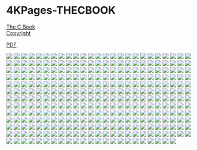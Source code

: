 # 4KPages-THECBOOK
[The C Book](https://publications.gbdirect.co.uk/c_book)<br>
[Copyright](https://publications.gbdirect.co.uk/c_book/copyright.html)

[PDF](https://1drv.ms/b/s!ArSwFV5bfcDrbFJRJ-Dg83QiIYo)

![](https://github.com/KilianKegel/4KPages-THECBOOK/blob/main/images/THECBOOK_FFF.jpg) 
![](https://github.com/KilianKegel/4KPages-THECBOOK/blob/main/images/THECBOOK_000.jpg) 
![](https://github.com/KilianKegel/4KPages-THECBOOK/blob/main/images/THECBOOK_001.jpg) 
![](https://github.com/KilianKegel/4KPages-THECBOOK/blob/main/images/THECBOOK_002.jpg) 
![](https://github.com/KilianKegel/4KPages-THECBOOK/blob/main/images/THECBOOK_003.jpg) 
![](https://github.com/KilianKegel/4KPages-THECBOOK/blob/main/images/THECBOOK_004.jpg) 
![](https://github.com/KilianKegel/4KPages-THECBOOK/blob/main/images/THECBOOK_005.jpg) 
![](https://github.com/KilianKegel/4KPages-THECBOOK/blob/main/images/THECBOOK_006.jpg) 
![](https://github.com/KilianKegel/4KPages-THECBOOK/blob/main/images/THECBOOK_007.jpg) 
![](https://github.com/KilianKegel/4KPages-THECBOOK/blob/main/images/THECBOOK_008.jpg) 
![](https://github.com/KilianKegel/4KPages-THECBOOK/blob/main/images/THECBOOK_009.jpg) 
![](https://github.com/KilianKegel/4KPages-THECBOOK/blob/main/images/THECBOOK_010.jpg) 
![](https://github.com/KilianKegel/4KPages-THECBOOK/blob/main/images/THECBOOK_011.jpg) 
![](https://github.com/KilianKegel/4KPages-THECBOOK/blob/main/images/THECBOOK_012.jpg) 
![](https://github.com/KilianKegel/4KPages-THECBOOK/blob/main/images/THECBOOK_013.jpg) 
![](https://github.com/KilianKegel/4KPages-THECBOOK/blob/main/images/THECBOOK_014.jpg) 
![](https://github.com/KilianKegel/4KPages-THECBOOK/blob/main/images/THECBOOK_015.jpg) 
![](https://github.com/KilianKegel/4KPages-THECBOOK/blob/main/images/THECBOOK_016.jpg) 
![](https://github.com/KilianKegel/4KPages-THECBOOK/blob/main/images/THECBOOK_017.jpg) 
![](https://github.com/KilianKegel/4KPages-THECBOOK/blob/main/images/THECBOOK_018.jpg) 
![](https://github.com/KilianKegel/4KPages-THECBOOK/blob/main/images/THECBOOK_019.jpg) 
![](https://github.com/KilianKegel/4KPages-THECBOOK/blob/main/images/THECBOOK_020.jpg) 
![](https://github.com/KilianKegel/4KPages-THECBOOK/blob/main/images/THECBOOK_021.jpg) 
![](https://github.com/KilianKegel/4KPages-THECBOOK/blob/main/images/THECBOOK_022.jpg) 
![](https://github.com/KilianKegel/4KPages-THECBOOK/blob/main/images/THECBOOK_023.jpg) 
![](https://github.com/KilianKegel/4KPages-THECBOOK/blob/main/images/THECBOOK_024.jpg) 
![](https://github.com/KilianKegel/4KPages-THECBOOK/blob/main/images/THECBOOK_025.jpg) 
![](https://github.com/KilianKegel/4KPages-THECBOOK/blob/main/images/THECBOOK_026.jpg) 
![](https://github.com/KilianKegel/4KPages-THECBOOK/blob/main/images/THECBOOK_027.jpg) 
![](https://github.com/KilianKegel/4KPages-THECBOOK/blob/main/images/THECBOOK_028.jpg) 
![](https://github.com/KilianKegel/4KPages-THECBOOK/blob/main/images/THECBOOK_029.jpg) 
![](https://github.com/KilianKegel/4KPages-THECBOOK/blob/main/images/THECBOOK_030.jpg) 
![](https://github.com/KilianKegel/4KPages-THECBOOK/blob/main/images/THECBOOK_031.jpg) 
![](https://github.com/KilianKegel/4KPages-THECBOOK/blob/main/images/THECBOOK_032.jpg) 
![](https://github.com/KilianKegel/4KPages-THECBOOK/blob/main/images/THECBOOK_033.jpg) 
![](https://github.com/KilianKegel/4KPages-THECBOOK/blob/main/images/THECBOOK_034.jpg) 
![](https://github.com/KilianKegel/4KPages-THECBOOK/blob/main/images/THECBOOK_035.jpg) 
![](https://github.com/KilianKegel/4KPages-THECBOOK/blob/main/images/THECBOOK_036.jpg) 
![](https://github.com/KilianKegel/4KPages-THECBOOK/blob/main/images/THECBOOK_037.jpg) 
![](https://github.com/KilianKegel/4KPages-THECBOOK/blob/main/images/THECBOOK_038.jpg) 
![](https://github.com/KilianKegel/4KPages-THECBOOK/blob/main/images/THECBOOK_039.jpg) 
![](https://github.com/KilianKegel/4KPages-THECBOOK/blob/main/images/THECBOOK_040.jpg) 
![](https://github.com/KilianKegel/4KPages-THECBOOK/blob/main/images/THECBOOK_041.jpg) 
![](https://github.com/KilianKegel/4KPages-THECBOOK/blob/main/images/THECBOOK_042.jpg) 
![](https://github.com/KilianKegel/4KPages-THECBOOK/blob/main/images/THECBOOK_043.jpg) 
![](https://github.com/KilianKegel/4KPages-THECBOOK/blob/main/images/THECBOOK_044.jpg) 
![](https://github.com/KilianKegel/4KPages-THECBOOK/blob/main/images/THECBOOK_045.jpg) 
![](https://github.com/KilianKegel/4KPages-THECBOOK/blob/main/images/THECBOOK_046.jpg) 
![](https://github.com/KilianKegel/4KPages-THECBOOK/blob/main/images/THECBOOK_047.jpg) 
![](https://github.com/KilianKegel/4KPages-THECBOOK/blob/main/images/THECBOOK_048.jpg) 
![](https://github.com/KilianKegel/4KPages-THECBOOK/blob/main/images/THECBOOK_049.jpg) 
![](https://github.com/KilianKegel/4KPages-THECBOOK/blob/main/images/THECBOOK_050.jpg) 
![](https://github.com/KilianKegel/4KPages-THECBOOK/blob/main/images/THECBOOK_051.jpg) 
![](https://github.com/KilianKegel/4KPages-THECBOOK/blob/main/images/THECBOOK_052.jpg) 
![](https://github.com/KilianKegel/4KPages-THECBOOK/blob/main/images/THECBOOK_053.jpg) 
![](https://github.com/KilianKegel/4KPages-THECBOOK/blob/main/images/THECBOOK_054.jpg) 
![](https://github.com/KilianKegel/4KPages-THECBOOK/blob/main/images/THECBOOK_055.jpg) 
![](https://github.com/KilianKegel/4KPages-THECBOOK/blob/main/images/THECBOOK_056.jpg) 
![](https://github.com/KilianKegel/4KPages-THECBOOK/blob/main/images/THECBOOK_057.jpg) 
![](https://github.com/KilianKegel/4KPages-THECBOOK/blob/main/images/THECBOOK_058.jpg) 
![](https://github.com/KilianKegel/4KPages-THECBOOK/blob/main/images/THECBOOK_059.jpg) 
![](https://github.com/KilianKegel/4KPages-THECBOOK/blob/main/images/THECBOOK_060.jpg) 
![](https://github.com/KilianKegel/4KPages-THECBOOK/blob/main/images/THECBOOK_061.jpg) 
![](https://github.com/KilianKegel/4KPages-THECBOOK/blob/main/images/THECBOOK_062.jpg) 
![](https://github.com/KilianKegel/4KPages-THECBOOK/blob/main/images/THECBOOK_063.jpg) 
![](https://github.com/KilianKegel/4KPages-THECBOOK/blob/main/images/THECBOOK_064.jpg) 
![](https://github.com/KilianKegel/4KPages-THECBOOK/blob/main/images/THECBOOK_065.jpg) 
![](https://github.com/KilianKegel/4KPages-THECBOOK/blob/main/images/THECBOOK_066.jpg) 
![](https://github.com/KilianKegel/4KPages-THECBOOK/blob/main/images/THECBOOK_067.jpg) 
![](https://github.com/KilianKegel/4KPages-THECBOOK/blob/main/images/THECBOOK_068.jpg) 
![](https://github.com/KilianKegel/4KPages-THECBOOK/blob/main/images/THECBOOK_069.jpg) 
![](https://github.com/KilianKegel/4KPages-THECBOOK/blob/main/images/THECBOOK_070.jpg) 
![](https://github.com/KilianKegel/4KPages-THECBOOK/blob/main/images/THECBOOK_071.jpg) 
![](https://github.com/KilianKegel/4KPages-THECBOOK/blob/main/images/THECBOOK_072.jpg) 
![](https://github.com/KilianKegel/4KPages-THECBOOK/blob/main/images/THECBOOK_073.jpg) 
![](https://github.com/KilianKegel/4KPages-THECBOOK/blob/main/images/THECBOOK_074.jpg) 
![](https://github.com/KilianKegel/4KPages-THECBOOK/blob/main/images/THECBOOK_075.jpg) 
![](https://github.com/KilianKegel/4KPages-THECBOOK/blob/main/images/THECBOOK_076.jpg) 
![](https://github.com/KilianKegel/4KPages-THECBOOK/blob/main/images/THECBOOK_077.jpg) 
![](https://github.com/KilianKegel/4KPages-THECBOOK/blob/main/images/THECBOOK_078.jpg) 
![](https://github.com/KilianKegel/4KPages-THECBOOK/blob/main/images/THECBOOK_079.jpg) 
![](https://github.com/KilianKegel/4KPages-THECBOOK/blob/main/images/THECBOOK_080.jpg) 
![](https://github.com/KilianKegel/4KPages-THECBOOK/blob/main/images/THECBOOK_081.jpg) 
![](https://github.com/KilianKegel/4KPages-THECBOOK/blob/main/images/THECBOOK_082.jpg) 
![](https://github.com/KilianKegel/4KPages-THECBOOK/blob/main/images/THECBOOK_083.jpg) 
![](https://github.com/KilianKegel/4KPages-THECBOOK/blob/main/images/THECBOOK_084.jpg) 
![](https://github.com/KilianKegel/4KPages-THECBOOK/blob/main/images/THECBOOK_085.jpg) 
![](https://github.com/KilianKegel/4KPages-THECBOOK/blob/main/images/THECBOOK_086.jpg) 
![](https://github.com/KilianKegel/4KPages-THECBOOK/blob/main/images/THECBOOK_087.jpg) 
![](https://github.com/KilianKegel/4KPages-THECBOOK/blob/main/images/THECBOOK_088.jpg) 
![](https://github.com/KilianKegel/4KPages-THECBOOK/blob/main/images/THECBOOK_089.jpg) 
![](https://github.com/KilianKegel/4KPages-THECBOOK/blob/main/images/THECBOOK_090.jpg) 
![](https://github.com/KilianKegel/4KPages-THECBOOK/blob/main/images/THECBOOK_091.jpg) 
![](https://github.com/KilianKegel/4KPages-THECBOOK/blob/main/images/THECBOOK_092.jpg) 
![](https://github.com/KilianKegel/4KPages-THECBOOK/blob/main/images/THECBOOK_093.jpg) 
![](https://github.com/KilianKegel/4KPages-THECBOOK/blob/main/images/THECBOOK_094.jpg) 
![](https://github.com/KilianKegel/4KPages-THECBOOK/blob/main/images/THECBOOK_095.jpg) 
![](https://github.com/KilianKegel/4KPages-THECBOOK/blob/main/images/THECBOOK_096.jpg) 
![](https://github.com/KilianKegel/4KPages-THECBOOK/blob/main/images/THECBOOK_097.jpg) 
![](https://github.com/KilianKegel/4KPages-THECBOOK/blob/main/images/THECBOOK_098.jpg) 
![](https://github.com/KilianKegel/4KPages-THECBOOK/blob/main/images/THECBOOK_099.jpg) 
![](https://github.com/KilianKegel/4KPages-THECBOOK/blob/main/images/THECBOOK_100.jpg) 
![](https://github.com/KilianKegel/4KPages-THECBOOK/blob/main/images/THECBOOK_101.jpg) 
![](https://github.com/KilianKegel/4KPages-THECBOOK/blob/main/images/THECBOOK_102.jpg) 
![](https://github.com/KilianKegel/4KPages-THECBOOK/blob/main/images/THECBOOK_103.jpg) 
![](https://github.com/KilianKegel/4KPages-THECBOOK/blob/main/images/THECBOOK_104.jpg) 
![](https://github.com/KilianKegel/4KPages-THECBOOK/blob/main/images/THECBOOK_105.jpg) 
![](https://github.com/KilianKegel/4KPages-THECBOOK/blob/main/images/THECBOOK_106.jpg) 
![](https://github.com/KilianKegel/4KPages-THECBOOK/blob/main/images/THECBOOK_107.jpg) 
![](https://github.com/KilianKegel/4KPages-THECBOOK/blob/main/images/THECBOOK_108.jpg) 
![](https://github.com/KilianKegel/4KPages-THECBOOK/blob/main/images/THECBOOK_109.jpg) 
![](https://github.com/KilianKegel/4KPages-THECBOOK/blob/main/images/THECBOOK_110.jpg) 
![](https://github.com/KilianKegel/4KPages-THECBOOK/blob/main/images/THECBOOK_111.jpg) 
![](https://github.com/KilianKegel/4KPages-THECBOOK/blob/main/images/THECBOOK_112.jpg) 
![](https://github.com/KilianKegel/4KPages-THECBOOK/blob/main/images/THECBOOK_113.jpg) 
![](https://github.com/KilianKegel/4KPages-THECBOOK/blob/main/images/THECBOOK_114.jpg) 
![](https://github.com/KilianKegel/4KPages-THECBOOK/blob/main/images/THECBOOK_115.jpg) 
![](https://github.com/KilianKegel/4KPages-THECBOOK/blob/main/images/THECBOOK_116.jpg) 
![](https://github.com/KilianKegel/4KPages-THECBOOK/blob/main/images/THECBOOK_117.jpg) 
![](https://github.com/KilianKegel/4KPages-THECBOOK/blob/main/images/THECBOOK_118.jpg) 
![](https://github.com/KilianKegel/4KPages-THECBOOK/blob/main/images/THECBOOK_119.jpg) 
![](https://github.com/KilianKegel/4KPages-THECBOOK/blob/main/images/THECBOOK_120.jpg) 
![](https://github.com/KilianKegel/4KPages-THECBOOK/blob/main/images/THECBOOK_121.jpg) 
![](https://github.com/KilianKegel/4KPages-THECBOOK/blob/main/images/THECBOOK_122.jpg) 
![](https://github.com/KilianKegel/4KPages-THECBOOK/blob/main/images/THECBOOK_123.jpg) 
![](https://github.com/KilianKegel/4KPages-THECBOOK/blob/main/images/THECBOOK_124.jpg) 
![](https://github.com/KilianKegel/4KPages-THECBOOK/blob/main/images/THECBOOK_125.jpg) 
![](https://github.com/KilianKegel/4KPages-THECBOOK/blob/main/images/THECBOOK_126.jpg) 
![](https://github.com/KilianKegel/4KPages-THECBOOK/blob/main/images/THECBOOK_127.jpg) 
![](https://github.com/KilianKegel/4KPages-THECBOOK/blob/main/images/THECBOOK_128.jpg) 
![](https://github.com/KilianKegel/4KPages-THECBOOK/blob/main/images/THECBOOK_129.jpg) 
![](https://github.com/KilianKegel/4KPages-THECBOOK/blob/main/images/THECBOOK_130.jpg) 
![](https://github.com/KilianKegel/4KPages-THECBOOK/blob/main/images/THECBOOK_131.jpg) 
![](https://github.com/KilianKegel/4KPages-THECBOOK/blob/main/images/THECBOOK_132.jpg) 
![](https://github.com/KilianKegel/4KPages-THECBOOK/blob/main/images/THECBOOK_133.jpg) 
![](https://github.com/KilianKegel/4KPages-THECBOOK/blob/main/images/THECBOOK_134.jpg) 
![](https://github.com/KilianKegel/4KPages-THECBOOK/blob/main/images/THECBOOK_135.jpg) 
![](https://github.com/KilianKegel/4KPages-THECBOOK/blob/main/images/THECBOOK_136.jpg) 
![](https://github.com/KilianKegel/4KPages-THECBOOK/blob/main/images/THECBOOK_137.jpg) 
![](https://github.com/KilianKegel/4KPages-THECBOOK/blob/main/images/THECBOOK_138.jpg) 
![](https://github.com/KilianKegel/4KPages-THECBOOK/blob/main/images/THECBOOK_139.jpg) 
![](https://github.com/KilianKegel/4KPages-THECBOOK/blob/main/images/THECBOOK_140.jpg) 
![](https://github.com/KilianKegel/4KPages-THECBOOK/blob/main/images/THECBOOK_141.jpg) 
![](https://github.com/KilianKegel/4KPages-THECBOOK/blob/main/images/THECBOOK_142.jpg) 
![](https://github.com/KilianKegel/4KPages-THECBOOK/blob/main/images/THECBOOK_143.jpg) 
![](https://github.com/KilianKegel/4KPages-THECBOOK/blob/main/images/THECBOOK_144.jpg) 
![](https://github.com/KilianKegel/4KPages-THECBOOK/blob/main/images/THECBOOK_145.jpg) 
![](https://github.com/KilianKegel/4KPages-THECBOOK/blob/main/images/THECBOOK_146.jpg) 
![](https://github.com/KilianKegel/4KPages-THECBOOK/blob/main/images/THECBOOK_147.jpg) 
![](https://github.com/KilianKegel/4KPages-THECBOOK/blob/main/images/THECBOOK_148.jpg) 
![](https://github.com/KilianKegel/4KPages-THECBOOK/blob/main/images/THECBOOK_149.jpg) 
![](https://github.com/KilianKegel/4KPages-THECBOOK/blob/main/images/THECBOOK_150.jpg) 
![](https://github.com/KilianKegel/4KPages-THECBOOK/blob/main/images/THECBOOK_151.jpg) 
![](https://github.com/KilianKegel/4KPages-THECBOOK/blob/main/images/THECBOOK_152.jpg) 
![](https://github.com/KilianKegel/4KPages-THECBOOK/blob/main/images/THECBOOK_153.jpg) 
![](https://github.com/KilianKegel/4KPages-THECBOOK/blob/main/images/THECBOOK_154.jpg) 
![](https://github.com/KilianKegel/4KPages-THECBOOK/blob/main/images/THECBOOK_155.jpg) 
![](https://github.com/KilianKegel/4KPages-THECBOOK/blob/main/images/THECBOOK_156.jpg) 
![](https://github.com/KilianKegel/4KPages-THECBOOK/blob/main/images/THECBOOK_157.jpg) 
![](https://github.com/KilianKegel/4KPages-THECBOOK/blob/main/images/THECBOOK_158.jpg) 
![](https://github.com/KilianKegel/4KPages-THECBOOK/blob/main/images/THECBOOK_159.jpg) 
![](https://github.com/KilianKegel/4KPages-THECBOOK/blob/main/images/THECBOOK_160.jpg) 
![](https://github.com/KilianKegel/4KPages-THECBOOK/blob/main/images/THECBOOK_161.jpg) 
![](https://github.com/KilianKegel/4KPages-THECBOOK/blob/main/images/THECBOOK_162.jpg) 
![](https://github.com/KilianKegel/4KPages-THECBOOK/blob/main/images/THECBOOK_163.jpg) 
![](https://github.com/KilianKegel/4KPages-THECBOOK/blob/main/images/THECBOOK_164.jpg) 
![](https://github.com/KilianKegel/4KPages-THECBOOK/blob/main/images/THECBOOK_165.jpg) 
![](https://github.com/KilianKegel/4KPages-THECBOOK/blob/main/images/THECBOOK_166.jpg) 
![](https://github.com/KilianKegel/4KPages-THECBOOK/blob/main/images/THECBOOK_167.jpg) 
![](https://github.com/KilianKegel/4KPages-THECBOOK/blob/main/images/THECBOOK_168.jpg) 
![](https://github.com/KilianKegel/4KPages-THECBOOK/blob/main/images/THECBOOK_169.jpg) 
![](https://github.com/KilianKegel/4KPages-THECBOOK/blob/main/images/THECBOOK_170.jpg) 
![](https://github.com/KilianKegel/4KPages-THECBOOK/blob/main/images/THECBOOK_171.jpg) 
![](https://github.com/KilianKegel/4KPages-THECBOOK/blob/main/images/THECBOOK_172.jpg) 
![](https://github.com/KilianKegel/4KPages-THECBOOK/blob/main/images/THECBOOK_173.jpg) 
![](https://github.com/KilianKegel/4KPages-THECBOOK/blob/main/images/THECBOOK_174.jpg) 
![](https://github.com/KilianKegel/4KPages-THECBOOK/blob/main/images/THECBOOK_175.jpg) 
![](https://github.com/KilianKegel/4KPages-THECBOOK/blob/main/images/THECBOOK_176.jpg) 
![](https://github.com/KilianKegel/4KPages-THECBOOK/blob/main/images/THECBOOK_177.jpg) 
![](https://github.com/KilianKegel/4KPages-THECBOOK/blob/main/images/THECBOOK_178.jpg) 
![](https://github.com/KilianKegel/4KPages-THECBOOK/blob/main/images/THECBOOK_179.jpg) 
![](https://github.com/KilianKegel/4KPages-THECBOOK/blob/main/images/THECBOOK_180.jpg) 
![](https://github.com/KilianKegel/4KPages-THECBOOK/blob/main/images/THECBOOK_181.jpg) 
![](https://github.com/KilianKegel/4KPages-THECBOOK/blob/main/images/THECBOOK_182.jpg) 
![](https://github.com/KilianKegel/4KPages-THECBOOK/blob/main/images/THECBOOK_183.jpg) 
![](https://github.com/KilianKegel/4KPages-THECBOOK/blob/main/images/THECBOOK_184.jpg) 
![](https://github.com/KilianKegel/4KPages-THECBOOK/blob/main/images/THECBOOK_185.jpg) 
![](https://github.com/KilianKegel/4KPages-THECBOOK/blob/main/images/THECBOOK_186.jpg) 
![](https://github.com/KilianKegel/4KPages-THECBOOK/blob/main/images/THECBOOK_187.jpg) 
![](https://github.com/KilianKegel/4KPages-THECBOOK/blob/main/images/THECBOOK_188.jpg) 
![](https://github.com/KilianKegel/4KPages-THECBOOK/blob/main/images/THECBOOK_189.jpg) 
![](https://github.com/KilianKegel/4KPages-THECBOOK/blob/main/images/THECBOOK_190.jpg) 
![](https://github.com/KilianKegel/4KPages-THECBOOK/blob/main/images/THECBOOK_191.jpg) 
![](https://github.com/KilianKegel/4KPages-THECBOOK/blob/main/images/THECBOOK_192.jpg) 
![](https://github.com/KilianKegel/4KPages-THECBOOK/blob/main/images/THECBOOK_193.jpg) 
![](https://github.com/KilianKegel/4KPages-THECBOOK/blob/main/images/THECBOOK_194.jpg) 
![](https://github.com/KilianKegel/4KPages-THECBOOK/blob/main/images/THECBOOK_195.jpg) 
![](https://github.com/KilianKegel/4KPages-THECBOOK/blob/main/images/THECBOOK_196.jpg) 
![](https://github.com/KilianKegel/4KPages-THECBOOK/blob/main/images/THECBOOK_197.jpg) 
![](https://github.com/KilianKegel/4KPages-THECBOOK/blob/main/images/THECBOOK_198.jpg) 
![](https://github.com/KilianKegel/4KPages-THECBOOK/blob/main/images/THECBOOK_199.jpg) 
![](https://github.com/KilianKegel/4KPages-THECBOOK/blob/main/images/THECBOOK_200.jpg) 
![](https://github.com/KilianKegel/4KPages-THECBOOK/blob/main/images/THECBOOK_201.jpg) 
![](https://github.com/KilianKegel/4KPages-THECBOOK/blob/main/images/THECBOOK_202.jpg) 
![](https://github.com/KilianKegel/4KPages-THECBOOK/blob/main/images/THECBOOK_203.jpg) 
![](https://github.com/KilianKegel/4KPages-THECBOOK/blob/main/images/THECBOOK_204.jpg) 
![](https://github.com/KilianKegel/4KPages-THECBOOK/blob/main/images/THECBOOK_205.jpg) 
![](https://github.com/KilianKegel/4KPages-THECBOOK/blob/main/images/THECBOOK_206.jpg) 
![](https://github.com/KilianKegel/4KPages-THECBOOK/blob/main/images/THECBOOK_207.jpg) 
![](https://github.com/KilianKegel/4KPages-THECBOOK/blob/main/images/THECBOOK_208.jpg) 
![](https://github.com/KilianKegel/4KPages-THECBOOK/blob/main/images/THECBOOK_209.jpg) 
![](https://github.com/KilianKegel/4KPages-THECBOOK/blob/main/images/THECBOOK_210.jpg) 
![](https://github.com/KilianKegel/4KPages-THECBOOK/blob/main/images/THECBOOK_211.jpg) 
![](https://github.com/KilianKegel/4KPages-THECBOOK/blob/main/images/THECBOOK_212.jpg) 
![](https://github.com/KilianKegel/4KPages-THECBOOK/blob/main/images/THECBOOK_213.jpg) 
![](https://github.com/KilianKegel/4KPages-THECBOOK/blob/main/images/THECBOOK_214.jpg) 
![](https://github.com/KilianKegel/4KPages-THECBOOK/blob/main/images/THECBOOK_215.jpg) 
![](https://github.com/KilianKegel/4KPages-THECBOOK/blob/main/images/THECBOOK_216.jpg) 
![](https://github.com/KilianKegel/4KPages-THECBOOK/blob/main/images/THECBOOK_217.jpg) 
![](https://github.com/KilianKegel/4KPages-THECBOOK/blob/main/images/THECBOOK_218.jpg) 
![](https://github.com/KilianKegel/4KPages-THECBOOK/blob/main/images/THECBOOK_219.jpg) 
![](https://github.com/KilianKegel/4KPages-THECBOOK/blob/main/images/THECBOOK_220.jpg) 
![](https://github.com/KilianKegel/4KPages-THECBOOK/blob/main/images/THECBOOK_221.jpg) 
![](https://github.com/KilianKegel/4KPages-THECBOOK/blob/main/images/THECBOOK_222.jpg) 
![](https://github.com/KilianKegel/4KPages-THECBOOK/blob/main/images/THECBOOK_223.jpg) 
![](https://github.com/KilianKegel/4KPages-THECBOOK/blob/main/images/THECBOOK_224.jpg) 
![](https://github.com/KilianKegel/4KPages-THECBOOK/blob/main/images/THECBOOK_225.jpg) 
![](https://github.com/KilianKegel/4KPages-THECBOOK/blob/main/images/THECBOOK_226.jpg) 
![](https://github.com/KilianKegel/4KPages-THECBOOK/blob/main/images/THECBOOK_227.jpg) 
![](https://github.com/KilianKegel/4KPages-THECBOOK/blob/main/images/THECBOOK_228.jpg) 
![](https://github.com/KilianKegel/4KPages-THECBOOK/blob/main/images/THECBOOK_229.jpg) 
![](https://github.com/KilianKegel/4KPages-THECBOOK/blob/main/images/THECBOOK_230.jpg) 
![](https://github.com/KilianKegel/4KPages-THECBOOK/blob/main/images/THECBOOK_231.jpg) 
![](https://github.com/KilianKegel/4KPages-THECBOOK/blob/main/images/THECBOOK_232.jpg) 
![](https://github.com/KilianKegel/4KPages-THECBOOK/blob/main/images/THECBOOK_233.jpg) 
![](https://github.com/KilianKegel/4KPages-THECBOOK/blob/main/images/THECBOOK_234.jpg) 
![](https://github.com/KilianKegel/4KPages-THECBOOK/blob/main/images/THECBOOK_235.jpg) 
![](https://github.com/KilianKegel/4KPages-THECBOOK/blob/main/images/THECBOOK_236.jpg) 
![](https://github.com/KilianKegel/4KPages-THECBOOK/blob/main/images/THECBOOK_237.jpg) 
![](https://github.com/KilianKegel/4KPages-THECBOOK/blob/main/images/THECBOOK_238.jpg) 
![](https://github.com/KilianKegel/4KPages-THECBOOK/blob/main/images/THECBOOK_239.jpg) 
![](https://github.com/KilianKegel/4KPages-THECBOOK/blob/main/images/THECBOOK_240.jpg) 
![](https://github.com/KilianKegel/4KPages-THECBOOK/blob/main/images/THECBOOK_241.jpg) 
![](https://github.com/KilianKegel/4KPages-THECBOOK/blob/main/images/THECBOOK_242.jpg) 
![](https://github.com/KilianKegel/4KPages-THECBOOK/blob/main/images/THECBOOK_243.jpg) 
![](https://github.com/KilianKegel/4KPages-THECBOOK/blob/main/images/THECBOOK_244.jpg) 
![](https://github.com/KilianKegel/4KPages-THECBOOK/blob/main/images/THECBOOK_245.jpg) 
![](https://github.com/KilianKegel/4KPages-THECBOOK/blob/main/images/THECBOOK_246.jpg) 
![](https://github.com/KilianKegel/4KPages-THECBOOK/blob/main/images/THECBOOK_247.jpg) 
![](https://github.com/KilianKegel/4KPages-THECBOOK/blob/main/images/THECBOOK_248.jpg) 
![](https://github.com/KilianKegel/4KPages-THECBOOK/blob/main/images/THECBOOK_249.jpg) 
![](https://github.com/KilianKegel/4KPages-THECBOOK/blob/main/images/THECBOOK_250.jpg) 
![](https://github.com/KilianKegel/4KPages-THECBOOK/blob/main/images/THECBOOK_251.jpg) 
![](https://github.com/KilianKegel/4KPages-THECBOOK/blob/main/images/THECBOOK_252.jpg) 
![](https://github.com/KilianKegel/4KPages-THECBOOK/blob/main/images/THECBOOK_253.jpg) 
![](https://github.com/KilianKegel/4KPages-THECBOOK/blob/main/images/THECBOOK_254.jpg) 
![](https://github.com/KilianKegel/4KPages-THECBOOK/blob/main/images/THECBOOK_255.jpg) 
![](https://github.com/KilianKegel/4KPages-THECBOOK/blob/main/images/THECBOOK_256.jpg) 
![](https://github.com/KilianKegel/4KPages-THECBOOK/blob/main/images/THECBOOK_257.jpg) 
![](https://github.com/KilianKegel/4KPages-THECBOOK/blob/main/images/THECBOOK_258.jpg) 
![](https://github.com/KilianKegel/4KPages-THECBOOK/blob/main/images/THECBOOK_259.jpg) 
![](https://github.com/KilianKegel/4KPages-THECBOOK/blob/main/images/THECBOOK_260.jpg) 
![](https://github.com/KilianKegel/4KPages-THECBOOK/blob/main/images/THECBOOK_261.jpg) 
![](https://github.com/KilianKegel/4KPages-THECBOOK/blob/main/images/THECBOOK_262.jpg) 
![](https://github.com/KilianKegel/4KPages-THECBOOK/blob/main/images/THECBOOK_263.jpg) 
![](https://github.com/KilianKegel/4KPages-THECBOOK/blob/main/images/THECBOOK_264.jpg) 
![](https://github.com/KilianKegel/4KPages-THECBOOK/blob/main/images/THECBOOK_265.jpg) 
![](https://github.com/KilianKegel/4KPages-THECBOOK/blob/main/images/THECBOOK_266.jpg) 
![](https://github.com/KilianKegel/4KPages-THECBOOK/blob/main/images/THECBOOK_267.jpg) 
![](https://github.com/KilianKegel/4KPages-THECBOOK/blob/main/images/THECBOOK_268.jpg) 
![](https://github.com/KilianKegel/4KPages-THECBOOK/blob/main/images/THECBOOK_269.jpg) 
![](https://github.com/KilianKegel/4KPages-THECBOOK/blob/main/images/THECBOOK_270.jpg) 
![](https://github.com/KilianKegel/4KPages-THECBOOK/blob/main/images/THECBOOK_271.jpg) 
![](https://github.com/KilianKegel/4KPages-THECBOOK/blob/main/images/THECBOOK_272.jpg) 
![](https://github.com/KilianKegel/4KPages-THECBOOK/blob/main/images/THECBOOK_273.jpg) 
![](https://github.com/KilianKegel/4KPages-THECBOOK/blob/main/images/THECBOOK_274.jpg) 
![](https://github.com/KilianKegel/4KPages-THECBOOK/blob/main/images/THECBOOK_275.jpg) 
![](https://github.com/KilianKegel/4KPages-THECBOOK/blob/main/images/THECBOOK_276.jpg) 
![](https://github.com/KilianKegel/4KPages-THECBOOK/blob/main/images/THECBOOK_277.jpg) 
![](https://github.com/KilianKegel/4KPages-THECBOOK/blob/main/images/THECBOOK_278.jpg) 
![](https://github.com/KilianKegel/4KPages-THECBOOK/blob/main/images/THECBOOK_279.jpg) 
![](https://github.com/KilianKegel/4KPages-THECBOOK/blob/main/images/THECBOOK_280.jpg) 
![](https://github.com/KilianKegel/4KPages-THECBOOK/blob/main/images/THECBOOK_281.jpg) 
![](https://github.com/KilianKegel/4KPages-THECBOOK/blob/main/images/THECBOOK_282.jpg) 
![](https://github.com/KilianKegel/4KPages-THECBOOK/blob/main/images/THECBOOK_283.jpg) 
![](https://github.com/KilianKegel/4KPages-THECBOOK/blob/main/images/THECBOOK_284.jpg) 
![](https://github.com/KilianKegel/4KPages-THECBOOK/blob/main/images/THECBOOK_285.jpg) 
![](https://github.com/KilianKegel/4KPages-THECBOOK/blob/main/images/THECBOOK_286.jpg) 
![](https://github.com/KilianKegel/4KPages-THECBOOK/blob/main/images/THECBOOK_287.jpg) 
![](https://github.com/KilianKegel/4KPages-THECBOOK/blob/main/images/THECBOOK_288.jpg) 
![](https://github.com/KilianKegel/4KPages-THECBOOK/blob/main/images/THECBOOK_289.jpg) 
![](https://github.com/KilianKegel/4KPages-THECBOOK/blob/main/images/THECBOOK_290.jpg) 
![](https://github.com/KilianKegel/4KPages-THECBOOK/blob/main/images/THECBOOK_291.jpg) 
![](https://github.com/KilianKegel/4KPages-THECBOOK/blob/main/images/THECBOOK_292.jpg) 
![](https://github.com/KilianKegel/4KPages-THECBOOK/blob/main/images/THECBOOK_293.jpg) 
![](https://github.com/KilianKegel/4KPages-THECBOOK/blob/main/images/THECBOOK_294.jpg) 
![](https://github.com/KilianKegel/4KPages-THECBOOK/blob/main/images/THECBOOK_295.jpg) 
![](https://github.com/KilianKegel/4KPages-THECBOOK/blob/main/images/THECBOOK_296.jpg) 
![](https://github.com/KilianKegel/4KPages-THECBOOK/blob/main/images/THECBOOK_297.jpg) 
![](https://github.com/KilianKegel/4KPages-THECBOOK/blob/main/images/THECBOOK_298.jpg) 
![](https://github.com/KilianKegel/4KPages-THECBOOK/blob/main/images/THECBOOK_299.jpg) 
![](https://github.com/KilianKegel/4KPages-THECBOOK/blob/main/images/THECBOOK_300.jpg) 
![](https://github.com/KilianKegel/4KPages-THECBOOK/blob/main/images/THECBOOK_301.jpg) 
![](https://github.com/KilianKegel/4KPages-THECBOOK/blob/main/images/THECBOOK_302.jpg) 
![](https://github.com/KilianKegel/4KPages-THECBOOK/blob/main/images/THECBOOK_303.jpg) 
![](https://github.com/KilianKegel/4KPages-THECBOOK/blob/main/images/THECBOOK_304.jpg) 
![](https://github.com/KilianKegel/4KPages-THECBOOK/blob/main/images/THECBOOK_305.jpg) 
![](https://github.com/KilianKegel/4KPages-THECBOOK/blob/main/images/THECBOOK_306.jpg) 
![](https://github.com/KilianKegel/4KPages-THECBOOK/blob/main/images/THECBOOK_307.jpg) 
![](https://github.com/KilianKegel/4KPages-THECBOOK/blob/main/images/THECBOOK_308.jpg) 
![](https://github.com/KilianKegel/4KPages-THECBOOK/blob/main/images/THECBOOK_309.jpg) 
![](https://github.com/KilianKegel/4KPages-THECBOOK/blob/main/images/THECBOOK_310.jpg) 
![](https://github.com/KilianKegel/4KPages-THECBOOK/blob/main/images/THECBOOK_311.jpg) 
![](https://github.com/KilianKegel/4KPages-THECBOOK/blob/main/images/THECBOOK_312.jpg) 
![](https://github.com/KilianKegel/4KPages-THECBOOK/blob/main/images/THECBOOK_313.jpg) 
![](https://github.com/KilianKegel/4KPages-THECBOOK/blob/main/images/THECBOOK_314.jpg) 
![](https://github.com/KilianKegel/4KPages-THECBOOK/blob/main/images/THECBOOK_315.jpg) 
![](https://github.com/KilianKegel/4KPages-THECBOOK/blob/main/images/THECBOOK_316.jpg) 
![](https://github.com/KilianKegel/4KPages-THECBOOK/blob/main/images/THECBOOK_317.jpg) 
![](https://github.com/KilianKegel/4KPages-THECBOOK/blob/main/images/THECBOOK_318.jpg) 
![](https://github.com/KilianKegel/4KPages-THECBOOK/blob/main/images/THECBOOK_319.jpg) 
![](https://github.com/KilianKegel/4KPages-THECBOOK/blob/main/images/THECBOOK_320.jpg) 
![](https://github.com/KilianKegel/4KPages-THECBOOK/blob/main/images/THECBOOK_321.jpg) 
